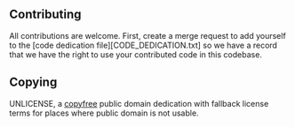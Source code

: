## Contributing

All contributions are welcome. First, create a merge request to add yourself to
the [code dedication file][CODE_DEDICATION.txt] so we have a record that we
have the right to use your contributed code in this codebase.

## Copying

UNLICENSE, a [copyfree](http://copyfree.org/) public domain dedication with
fallback license terms for places where public domain is not usable.


